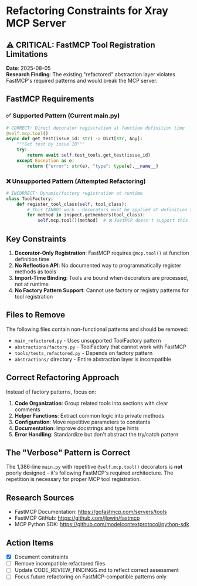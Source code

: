 # Refactoring Constraints for Xray MCP Server

## ⚠️ CRITICAL: FastMCP Tool Registration Limitations

**Date**: 2025-08-05  
**Research Finding**: The existing "refactored" abstraction layer violates FastMCP's required patterns and would break the MCP server.

## FastMCP Requirements

### ✅ **Supported Pattern (Current main.py)**
```python
# CORRECT: Direct decorator registration at function definition time
@self.mcp.tool()
async def get_test(issue_id: str) -> Dict[str, Any]:
    """Get test by issue ID"""
    try:
        return await self.test_tools.get_test(issue_id)
    except Exception as e:
        return {"error": str(e), "type": type(e).__name__}
```

### ❌ **Unsupported Pattern (Attempted Refactoring)**
```python
# INCORRECT: Dynamic/factory registration at runtime
class ToolFactory:
    def register_tool_class(self, tool_class):
        # This CANNOT work - decorators must be applied at definition time
        for method in inspect.getmembers(tool_class):
            self.mcp.tool()(method)  # ❌ FastMCP doesn't support this
```

## Key Constraints

1. **Decorator-Only Registration**: FastMCP requires `@mcp.tool()` at function definition time
2. **No Reflection API**: No documented way to programmatically register methods as tools  
3. **Import-Time Binding**: Tools are bound when decorators are processed, not at runtime
4. **No Factory Pattern Support**: Cannot use factory or registry patterns for tool registration

## Files to Remove

The following files contain non-functional patterns and should be removed:
- `main_refactored.py` - Uses unsupported ToolFactory pattern
- `abstractions/factory.py` - ToolFactory that cannot work with FastMCP
- `tools/tests_refactored.py` - Depends on factory pattern
- `abstractions/` directory - Entire abstraction layer is incompatible

## Correct Refactoring Approach

Instead of factory patterns, focus on:

1. **Code Organization**: Group related tools into sections with clear comments
2. **Helper Functions**: Extract common logic into private methods
3. **Configuration**: Move repetitive parameters to constants
4. **Documentation**: Improve docstrings and type hints
5. **Error Handling**: Standardize but don't abstract the try/catch pattern

## The "Verbose" Pattern is Correct

The 1,386-line `main.py` with repetitive `@self.mcp.tool()` decorators is **not** poorly designed - it's following FastMCP's required architecture. The repetition is necessary for proper MCP tool registration.

## Research Sources

- FastMCP Documentation: https://gofastmcp.com/servers/tools
- FastMCP GitHub: https://github.com/jlowin/fastmcp
- MCP Python SDK: https://github.com/modelcontextprotocol/python-sdk

## Action Items

- [x] Document constraints
- [ ] Remove incompatible refactored files
- [ ] Update CODE_REVIEW_FINDINGS.md to reflect correct assessment
- [ ] Focus future refactoring on FastMCP-compatible patterns only